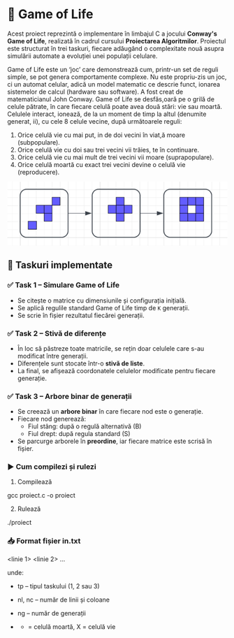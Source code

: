 # 🧬 Game of Life

Acest proiect reprezintă o implementare în limbajul C a jocului **Conway's Game of Life**, realizată în cadrul cursului **Proiectarea Algoritmilor**. Proiectul este structurat în trei taskuri, fiecare adăugând o complexitate nouă asupra simulării automate a evoluției unei populații celulare.

Game of Life este un ‘joc’ care demonstrează cum, printr-un set de reguli simple, se
pot genera comportamente complexe. Nu este propriu-zis un joc, ci un automat celular,
adică un model matematic ce descrie funct, ionarea sistemelor de calcul (hardware sau
software). A fost creat de matematicianul John Conway.
Game of Life se desfăs,oară pe o grilă de celule pătrate, în care fiecare celulă poate avea
două stări: vie sau moartă. Celulele interact, ionează, de la un moment de timp la altul
(denumite generat, ii), cu cele 8 celule vecine, după următoarele reguli:
1. Orice celulă vie cu mai put, in de doi vecini în viat,ă moare (subpopulare).
2. Orice celulă vie cu doi sau trei vecini vii trăies, te în continuare.
3. Orice celulă vie cu mai mult de trei vecini vii moare (suprapopulare).
4. Orice celulă moartă cu exact trei vecini devine o celulă vie (reproducere).

![Regulile Game of Life](image.png) 

## 📌 Taskuri implementate

### ✅ Task 1 – Simulare Game of Life
- Se citește o matrice cu dimensiunile și configurația inițială.
- Se aplică regulile standard Game of Life timp de `K` generații.
- Se scrie în fișier rezultatul fiecărei generații.

### ✅ Task 2 – Stivă de diferențe
- În loc să păstreze toate matricile, se rețin doar celulele care s-au modificat între generații.
- Diferențele sunt stocate într-o **stivă de liste**.
- La final, se afișează coordonatele celulelor modificate pentru fiecare generație.

### ✅ Task 3 – Arbore binar de generații
- Se creează un **arbore binar** în care fiecare nod este o generație.
- Fiecare nod generează:
  - Fiul stâng: după o regulă alternativă (B)
  - Fiul drept: după regula standard (S)
- Se parcurge arborele în **preordine**, iar fiecare matrice este scrisă în fișier.

### ▶️ Cum compilezi și rulezi
1. Compilează

gcc proiect.c -o proiect

2. Rulează

./proiect

### 📥 Format fișier in.txt

<tp> <nl> <nc> <ng>
<linie 1>
<linie 2>
...
<linie n>

unde:
- tp – tipul taskului (1, 2 sau 3)

- nl, nc – număr de linii și coloane

- ng – număr de generații

- + = celulă moartă, X = celulă vie


